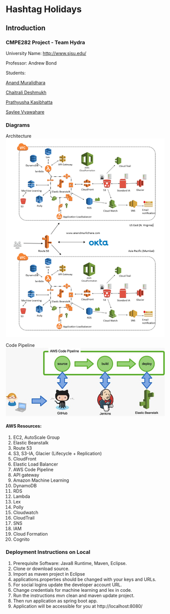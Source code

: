 # Hashtag Holidays

## Introduction
 
### CMPE282 Project - Team Hydra
University Name: http://www.sjsu.edu/  

Professor: Andrew Bond

Students:

[Anand Muralidhara](https://www.linkedin.com/in/anandmuralidhara/)

[Chaitrali Deshmukh](https://www.linkedin.com/in/chaitrali-deshmukh-8610a9176/)

[Prathyusha Kasibhatta](https://www.linkedin.com/in/prathyusha-kasibhatta-5b39ab169/)

[Saylee Vyawahare](https://www.linkedin.com/in/saylee-vyawahare-51b59188/)

### Diagrams
Architecture
![alt text](https://github.com/AnandMuralidhar/TeamHydra-HashtagHolidays/blob/master/TravelEasyProject/images/ArchitectureDiagram.png)

Code Pipeline
![alt text](https://github.com/AnandMuralidhar/TeamHydra-HashtagHolidays/blob/master/TravelEasyProject/images/CICD.jpg)

#### AWS Resources:

1.	EC2, AutoScale Group
2.	Elastic Beanstalk
3.	Route 53
4.	S3, S3-IA, Glacier (Lifecycle + Replication)
5.	CloudFront
6.	Elastic Load Balancer
7.	AWS Code Pipeline
8.	API gateway
9.	Amazon Machine Learning 
10.	DynamoDB 
11.	RDS
12.	Lambda 
13.	Lex
14.	Polly
15.	Cloudwatch
16.	CloudTrail 
17.	SNS
18.	IAM
19. Cloud Formation
20. Cognito

### Deployment Instructions on Local
1.	Prerequisite Software: Java8 Runtime, Maven, Eclipse.
2.	Clone or download source.
3.	Import as maven project in Eclipse
4.	applications.properties should be changed with your keys and URLs.
5.	For social logins update the developer account URL. 
6.	Change credentials for machine learning and lex in code.
7.	Run the instructions mvn clean and maven update project.
8.	Then run application as spring boot app.
9.	Application will be accessible for you  at http://localhost:8080/
